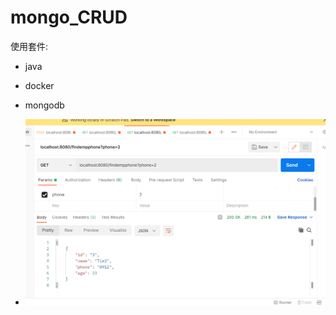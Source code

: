 # mongo_CRUD
使用套件:  
- java
- docker 
- mongodb     


- ![image](https://github.com/YuShanCh/mongo_CRUD/blob/main/%E8%9E%A2%E5%B9%95%E6%93%B7%E5%8F%96%E7%95%AB%E9%9D%A2%202022-04-13%20150029.png)
